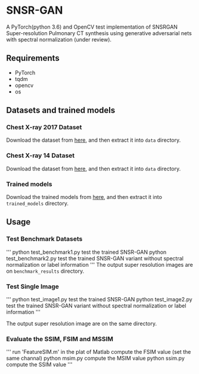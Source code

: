 # SNSR-GAN
A PyTorch(python 3.6) and OpenCV test implementation of SNSRGAN
Super-resolution Pulmonary CT synthesis using generative adversarial nets with spectral normalization (under review).

## Requirements
- PyTorch
- tqdm
- opencv
- os

## Datasets and trained models

### Chest X-ray 2017 Dataset
Download the dataset from [here](https://data.mendeley.com/datasets/rscbjbr9sj/3), and then extract it into `data` directory.

### Chest X-ray 14 Dataset
Download the dataset from [here](https://nihcc.app.box.com/v/ChestXray-NIHCC), and then extract it into `data` directory.

### Trained models
Download the trained models from [here](https://nihcc.app.box.com/v/ChestXray-NIHCC), and then extract it into `trained_models` directory.

## Usage

### Test Benchmark Datasets
'''
python test_benchmark1.py         test the trained SNSR-GAN 
python test_benchmark2.py         test the trained SNSR-GAN variant without spectral normalization or label information
'''
The output super resolution images are on `benchmark_results` directory.

### Test Single Image
'''
python test_image1.py         test the trained SNSR-GAN 
python test_image2.py         test the trained SNSR-GAN variant without spectral normalization or label information
'''

The output super resolution image are on the same directory.

### Evaluate the SSIM, FSIM and MSSIM
'''
run 'FeatureSIM.m' in the plat of Matlab         compute the FSIM value (set the same channal)
python msim.py                                   compute the MSIM value 
python ssim.py                                   compute the SSIM value
'''

